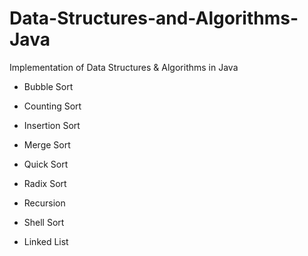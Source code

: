 # Data-Structures-and-Algorithms-Java

Implementation of Data Structures &amp; Algorithms in Java

- Bubble Sort
- Counting Sort
- Insertion Sort
- Merge Sort
- Quick Sort
- Radix Sort
- Recursion
- Shell Sort

- Linked List
